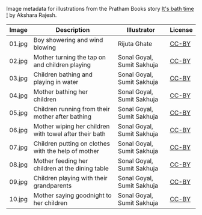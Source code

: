Image metadata for illustrations from the Pratham Books story [It's bath time !](https://storyweaver.org.in/stories/2811-it-s-bath-time) by Akshara Rajesh.

Image | Description | Illustrator | License
----- | ----------- | ----------- | -------
01.jpg | Boy showering and wind blowing | Rijuta Ghate | [CC-BY](https://creativecommons.org/licenses/by/4.0/)
02.jpg | Mother turning the tap on and children playing | Sonal Goyal, Sumit Sakhuja | [CC-BY](https://creativecommons.org/licenses/by/4.0/)
03.jpg | Children bathing and playing in water | Sonal Goyal, Sumit Sakhuja | [CC-BY](https://creativecommons.org/licenses/by/4.0/)
04.jpg | Mother bathing her children | Sonal Goyal, Sumit Sakhuja | [CC-BY](https://creativecommons.org/licenses/by/4.0/)
05.jpg | Children running from their mother after bathing | Sonal Goyal, Sumit Sakhuja | [CC-BY](https://creativecommons.org/licenses/by/4.0/)
06.jpg | Mother wiping her children with towel after their bath | Sonal Goyal, Sumit Sakhuja | [CC-BY](https://creativecommons.org/licenses/by/4.0/)
07.jpg | Children putting on clothes with the help of mother | Sonal Goyal, Sumit Sakhuja | [CC-BY](https://creativecommons.org/licenses/by/4.0/)
08.jpg | Mother feeding her children at the dining table | Sonal Goyal, Sumit Sakhuja | [CC-BY](https://creativecommons.org/licenses/by/4.0/)
09.jpg | Children playing with their grandparents | Sonal Goyal, Sumit Sakhuja | [CC-BY](https://creativecommons.org/licenses/by/4.0/)
10.jpg | Mother saying goodnight to her children | Sonal Goyal, Sumit Sakhuja | [CC-BY](https://creativecommons.org/licenses/by/4.0/)